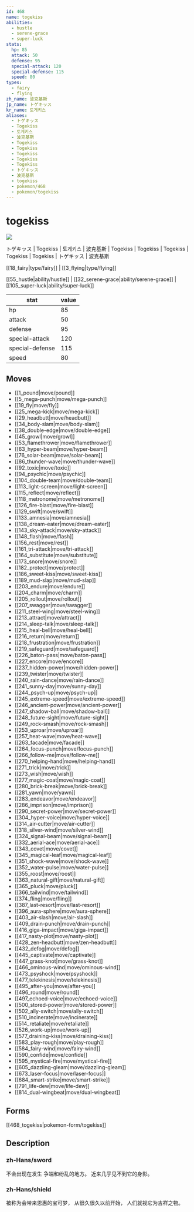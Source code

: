 ```yaml
---
id: 468
name: togekiss
abilities:
  - hustle
  - serene-grace
  - super-luck
stats:
  hp: 85
  attack: 50
  defense: 95
  special-attack: 120
  special-defense: 115
  speed: 80
types:
  - fairy
  - flying
zh_name: 波克基斯
jp_name: トゲキッス
kr_name: 토게키스
aliases:
  - トゲキッス
  - Togekiss
  - 토게키스
  - 波克基斯
  - Togekiss
  - Togekiss
  - Togekiss
  - Togekiss
  - Togekiss
  - トゲキッス
  - 波克基斯
  - togekiss
  - pokemon/468
  - pokemon/togekiss
---
```

# togekiss

![](https://raw.githubusercontent.com/PokeAPI/sprites/master/sprites/pokemon/468.png)

トゲキッス | Togekiss | 토게키스 | 波克基斯 | Togekiss | Togekiss | Togekiss | Togekiss | Togekiss | トゲキッス | 波克基斯

[[18_fairy|type/fairy]] | [[3_flying|type/flying]]

[[55_hustle|ability/hustle]] | [[32_serene-grace|ability/serene-grace]] | [[105_super-luck|ability/super-luck]]

|stat|value|
|---|---|
|hp|85|
|attack|50|
|defense|95|
|special-attack|120|
|special-defense|115|
|speed|80|


## Moves

- [[1_pound|move/pound]]
- [[5_mega-punch|move/mega-punch]]
- [[19_fly|move/fly]]
- [[25_mega-kick|move/mega-kick]]
- [[29_headbutt|move/headbutt]]
- [[34_body-slam|move/body-slam]]
- [[38_double-edge|move/double-edge]]
- [[45_growl|move/growl]]
- [[53_flamethrower|move/flamethrower]]
- [[63_hyper-beam|move/hyper-beam]]
- [[76_solar-beam|move/solar-beam]]
- [[86_thunder-wave|move/thunder-wave]]
- [[92_toxic|move/toxic]]
- [[94_psychic|move/psychic]]
- [[104_double-team|move/double-team]]
- [[113_light-screen|move/light-screen]]
- [[115_reflect|move/reflect]]
- [[118_metronome|move/metronome]]
- [[126_fire-blast|move/fire-blast]]
- [[129_swift|move/swift]]
- [[133_amnesia|move/amnesia]]
- [[138_dream-eater|move/dream-eater]]
- [[143_sky-attack|move/sky-attack]]
- [[148_flash|move/flash]]
- [[156_rest|move/rest]]
- [[161_tri-attack|move/tri-attack]]
- [[164_substitute|move/substitute]]
- [[173_snore|move/snore]]
- [[182_protect|move/protect]]
- [[186_sweet-kiss|move/sweet-kiss]]
- [[189_mud-slap|move/mud-slap]]
- [[203_endure|move/endure]]
- [[204_charm|move/charm]]
- [[205_rollout|move/rollout]]
- [[207_swagger|move/swagger]]
- [[211_steel-wing|move/steel-wing]]
- [[213_attract|move/attract]]
- [[214_sleep-talk|move/sleep-talk]]
- [[215_heal-bell|move/heal-bell]]
- [[216_return|move/return]]
- [[218_frustration|move/frustration]]
- [[219_safeguard|move/safeguard]]
- [[226_baton-pass|move/baton-pass]]
- [[227_encore|move/encore]]
- [[237_hidden-power|move/hidden-power]]
- [[239_twister|move/twister]]
- [[240_rain-dance|move/rain-dance]]
- [[241_sunny-day|move/sunny-day]]
- [[244_psych-up|move/psych-up]]
- [[245_extreme-speed|move/extreme-speed]]
- [[246_ancient-power|move/ancient-power]]
- [[247_shadow-ball|move/shadow-ball]]
- [[248_future-sight|move/future-sight]]
- [[249_rock-smash|move/rock-smash]]
- [[253_uproar|move/uproar]]
- [[257_heat-wave|move/heat-wave]]
- [[263_facade|move/facade]]
- [[264_focus-punch|move/focus-punch]]
- [[266_follow-me|move/follow-me]]
- [[270_helping-hand|move/helping-hand]]
- [[271_trick|move/trick]]
- [[273_wish|move/wish]]
- [[277_magic-coat|move/magic-coat]]
- [[280_brick-break|move/brick-break]]
- [[281_yawn|move/yawn]]
- [[283_endeavor|move/endeavor]]
- [[286_imprison|move/imprison]]
- [[290_secret-power|move/secret-power]]
- [[304_hyper-voice|move/hyper-voice]]
- [[314_air-cutter|move/air-cutter]]
- [[318_silver-wind|move/silver-wind]]
- [[324_signal-beam|move/signal-beam]]
- [[332_aerial-ace|move/aerial-ace]]
- [[343_covet|move/covet]]
- [[345_magical-leaf|move/magical-leaf]]
- [[351_shock-wave|move/shock-wave]]
- [[352_water-pulse|move/water-pulse]]
- [[355_roost|move/roost]]
- [[363_natural-gift|move/natural-gift]]
- [[365_pluck|move/pluck]]
- [[366_tailwind|move/tailwind]]
- [[374_fling|move/fling]]
- [[387_last-resort|move/last-resort]]
- [[396_aura-sphere|move/aura-sphere]]
- [[403_air-slash|move/air-slash]]
- [[409_drain-punch|move/drain-punch]]
- [[416_giga-impact|move/giga-impact]]
- [[417_nasty-plot|move/nasty-plot]]
- [[428_zen-headbutt|move/zen-headbutt]]
- [[432_defog|move/defog]]
- [[445_captivate|move/captivate]]
- [[447_grass-knot|move/grass-knot]]
- [[466_ominous-wind|move/ominous-wind]]
- [[473_psyshock|move/psyshock]]
- [[477_telekinesis|move/telekinesis]]
- [[495_after-you|move/after-you]]
- [[496_round|move/round]]
- [[497_echoed-voice|move/echoed-voice]]
- [[500_stored-power|move/stored-power]]
- [[502_ally-switch|move/ally-switch]]
- [[510_incinerate|move/incinerate]]
- [[514_retaliate|move/retaliate]]
- [[526_work-up|move/work-up]]
- [[577_draining-kiss|move/draining-kiss]]
- [[583_play-rough|move/play-rough]]
- [[584_fairy-wind|move/fairy-wind]]
- [[590_confide|move/confide]]
- [[595_mystical-fire|move/mystical-fire]]
- [[605_dazzling-gleam|move/dazzling-gleam]]
- [[673_laser-focus|move/laser-focus]]
- [[684_smart-strike|move/smart-strike]]
- [[791_life-dew|move/life-dew]]
- [[814_dual-wingbeat|move/dual-wingbeat]]

## Forms



[[468_togekiss|pokemon-form/togekiss]]

## Description

### zh-Hans/sword

不会出现在发生
争端和纷乱的地方。
近来几乎见不到它的身影。

### zh-Hans/shield

被称为会带来恩惠的宝可梦，
从很久很久以前开始，
人们就视它为吉祥之物。

